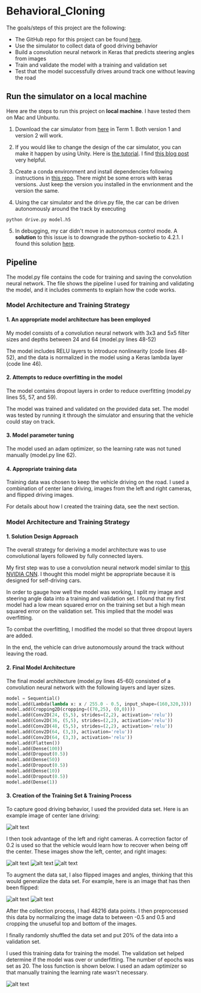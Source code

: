 # Behavioral_Cloning

The goals/steps of this project are the following:
* The GitHub repo for this project can be found [here](https://github.com/DanWang1230/Behavioral_Cloning).
* Use the simulator to collect data of good driving behavior
* Build a convolution neural network in Keras that predicts steering angles from images
* Train and validate the model with a training and validation set
* Test that the model successfully drives around track one without leaving the road

[//]: # (Image References)

[image1]: ./images_behaviorla_cloning/1.jpg "center"
[image2]: ./images_behaviorla_cloning/2.jpg "center_flip"
[image3]: ./images_behaviorla_cloning/3.jpg "left"
[image4]: ./images_behaviorla_cloning/5.jpg "right"
[image5]: ./images_behaviorla_cloning/loss_20.png "loss"

## Run the simulator on a local machine

Here are the steps to run this project on **local machine**. I have tested them on Mac and Unbuntu.

1. Download the car simulator from [here](https://github.com/udacity/self-driving-car-sim#available-game-builds-precompiled-builds-of-the-simulator) in Term 1. Both version 1 and version 2 will work.

2. If you would like to change the design of the car simulator, you can make it happen by using Unity. Here is [the tutorial](https://github.com/udacity/self-driving-car-sim#available-game-builds-precompiled-builds-of-the-simulator). I find [this blog post](https://kaigo.medium.com/how-to-install-udacitys-self-driving-car-simulator-on-ubuntu-20-04-14331806d6dd) very helpful.

3. Create a conda environment and install dependencies following instructions in [this repo](https://github.com/udacity/CarND-Term1-Starter-Kit). There might be some errors with keras versions. Just keep the version you installed in the envrionment and the version the same.

4. Using the car simulator and the drive.py file, the car can be driven autonomously around the track by executing 
```
python drive.py model.h5
```

5. In debugging, my car didn't move in autonomous control mode. A **solution** to this issue is to downgrade the python-socketio to 4.2.1. I found this solution [here](https://github.com/udacity/self-driving-car-sim/issues/131).


## Pipeline

The model.py file contains the code for training and saving the convolution neural network. The file shows the pipeline I used for training and validating the model, and it includes comments to explain how the code works.

### Model Architecture and Training Strategy

#### 1. An appropriate model architecture has been employed

My model consists of a convolution neural network with 3x3 and 5x5 filter sizes and depths between 24 and 64 (model.py lines 48-52) 

The model includes RELU layers to introduce nonlinearity (code lines 48-52), and the data is normalized in the model using a Keras lambda layer (code line 46). 

#### 2. Attempts to reduce overfitting in the model

The model contains dropout layers in order to reduce overfitting (model.py lines 55, 57, and 59). 

The model was trained and validated on the provided data set. The model was tested by running it through the simulator and ensuring that the vehicle could stay on track.

#### 3. Model parameter tuning

The model used an adam optimizer, so the learning rate was not tuned manually (model.py line 62).

#### 4. Appropriate training data

Training data was chosen to keep the vehicle driving on the road. I used a combination of center lane driving, images from the left and right cameras, and flipped driving images. 

For details about how I created the training data, see the next section. 

### Model Architecture and Training Strategy

#### 1. Solution Design Approach

The overall strategy for deriving a model architecture was to use convolutional layers followed by fully connected layers.

My first step was to use a convolution neural network model similar to [this NVIDIA CNN](https://developer.nvidia.com/blog/deep-learning-self-driving-cars/). I thought this model might be appropriate because it is designed for self-driving cars.

In order to gauge how well the model was working, I split my image and steering angle data into a training and validation set. I found that my first model had a low mean squared error on the training set but a high mean squared error on the validation set. This implied that the model was overfitting. 

To combat the overfitting, I modified the model so that three dropout layers are added.

In the end, the vehicle can drive autonomously around the track without leaving the road.

#### 2. Final Model Architecture

The final model architecture (model.py lines 45-60) consisted of a convolution neural network with the following layers and layer sizes.

```python
model = Sequential()
model.add(Lambda(lambda x: x / 255.0 - 0.5, input_shape=(160,320,3)))
model.add(Cropping2D(cropping=((70,25), (0,0))))
model.add(Conv2D(24, (5,5), strides=(2,2), activation='relu'))
model.add(Conv2D(36, (5,5), strides=(2,2), activation='relu'))
model.add(Conv2D(48, (5,5), strides=(2,2), activation='relu'))
model.add(Conv2D(64, (3,3), activation='relu'))
model.add(Conv2D(64, (3,3), activation='relu'))
model.add(Flatten())
model.add(Dense(100))
model.add(Dropout(0.5))
model.add(Dense(50))
model.add(Dropout(0.5))
model.add(Dense(10))
model.add(Dropout(0.5))
model.add(Dense(1))
```

#### 3. Creation of the Training Set & Training Process

To capture good driving behavior, I used the provided data set. Here is an example image of center lane driving:

![alt text][image1]

I then took advantage of the left and right cameras. A correction factor of 0.2 is used so that the vehicle would learn how to recover when being off the center. These images show the left, center, and right images:

![alt text][image3]
![alt text][image1]
![alt text][image4]

To augment the data sat, I also flipped images and angles, thinking that this would generalize the data set. For example, here is an image that has then been flipped:

![alt text][image1]
![alt text][image2]

After the collection process, I had 48216 data points. I then preprocessed this data by normalizing the image data to between -0.5 and 0.5 and cropping the unuseful top and bottom of the images.

I finally randomly shuffled the data set and put 20% of the data into a validation set. 

I used this training data for training the model. The validation set helped determine if the model was over or underfitting. The number of epochs was set as 20. The loss function is shown below. I used an adam optimizer so that manually training the learning rate wasn't necessary.

![alt text][image5]
